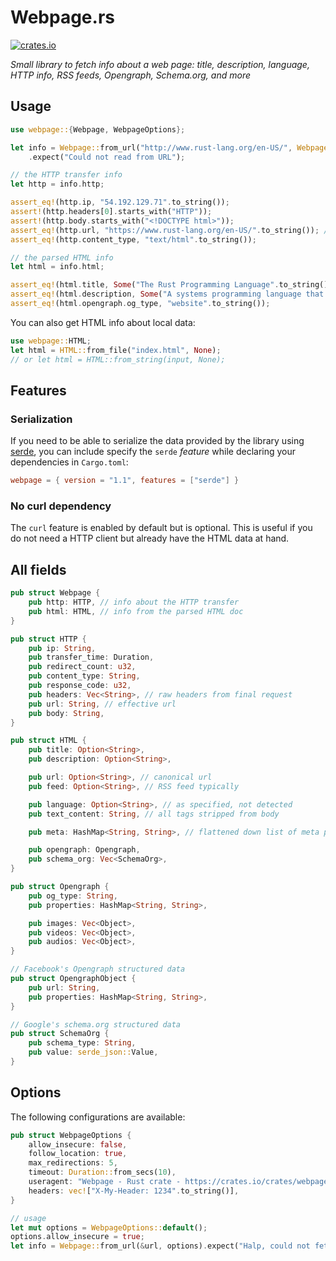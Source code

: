 # Webpage.rs

[![crates.io](https://img.shields.io/crates/v/webpage.svg)](https://crates.io/crates/webpage)

_Small library to fetch info about a web page: title, description, language, HTTP info, RSS feeds, Opengraph, Schema.org, and more_

## Usage

```rust
use webpage::{Webpage, WebpageOptions};

let info = Webpage::from_url("http://www.rust-lang.org/en-US/", WebpageOptions::default())
    .expect("Could not read from URL");

// the HTTP transfer info
let http = info.http;

assert_eq!(http.ip, "54.192.129.71".to_string());
assert!(http.headers[0].starts_with("HTTP"));
assert!(http.body.starts_with("<!DOCTYPE html>"));
assert_eq!(http.url, "https://www.rust-lang.org/en-US/".to_string()); // followed redirects (HTTPS)
assert_eq!(http.content_type, "text/html".to_string());

// the parsed HTML info
let html = info.html;

assert_eq!(html.title, Some("The Rust Programming Language".to_string()));
assert_eq!(html.description, Some("A systems programming language that runs blazingly fast, prevents segfaults, and guarantees thread safety.".to_string()));
assert_eq!(html.opengraph.og_type, "website".to_string());
```

You can also get HTML info about local data:

```rust
use webpage::HTML;
let html = HTML::from_file("index.html", None);
// or let html = HTML::from_string(input, None);
```

## Features

### Serialization

If you need to be able to serialize the data provided by the library using [serde](https://serde.rs/), you can include specify the `serde` *feature* while declaring your dependencies in `Cargo.toml`:

```toml
webpage = { version = "1.1", features = ["serde"] }
```

### No curl dependency

The `curl` feature is enabled by default but is optional. This is useful if you do not need a HTTP client but already have the HTML data at hand.

## All fields

```rust
pub struct Webpage {
    pub http: HTTP, // info about the HTTP transfer
    pub html: HTML, // info from the parsed HTML doc
}

pub struct HTTP {
    pub ip: String,
    pub transfer_time: Duration,
    pub redirect_count: u32,
    pub content_type: String,
    pub response_code: u32,
    pub headers: Vec<String>, // raw headers from final request
    pub url: String, // effective url
    pub body: String,
}

pub struct HTML {
    pub title: Option<String>,
    pub description: Option<String>,

    pub url: Option<String>, // canonical url
    pub feed: Option<String>, // RSS feed typically

    pub language: Option<String>, // as specified, not detected
    pub text_content: String, // all tags stripped from body

    pub meta: HashMap<String, String>, // flattened down list of meta properties

    pub opengraph: Opengraph,
    pub schema_org: Vec<SchemaOrg>,
}

pub struct Opengraph {
    pub og_type: String,
    pub properties: HashMap<String, String>,

    pub images: Vec<Object>,
    pub videos: Vec<Object>,
    pub audios: Vec<Object>,
}

// Facebook's Opengraph structured data
pub struct OpengraphObject {
    pub url: String,
    pub properties: HashMap<String, String>,
}

// Google's schema.org structured data
pub struct SchemaOrg {
    pub schema_type: String,
    pub value: serde_json::Value,
}
```

## Options

The following configurations are available:
```rust
pub struct WebpageOptions {
    allow_insecure: false,
    follow_location: true,
    max_redirections: 5,
    timeout: Duration::from_secs(10),
    useragent: "Webpage - Rust crate - https://crates.io/crates/webpage".to_string(),
    headers: vec!["X-My-Header: 1234".to_string()],
}

// usage
let mut options = WebpageOptions::default();
options.allow_insecure = true;
let info = Webpage::from_url(&url, options).expect("Halp, could not fetch");
```
